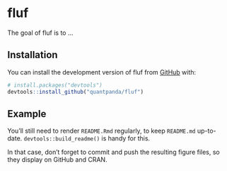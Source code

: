 
<!-- README.md is generated from README.Rmd. Please edit that file -->

# fluf

<!-- badges: start -->
<!-- badges: end -->

The goal of fluf is to …

## Installation

You can install the development version of fluf from
[GitHub](https://github.com/) with:

``` r
# install.packages("devtools")
devtools::install_github("quantpanda/fluf")
```

## Example

You’ll still need to render `README.Rmd` regularly, to keep `README.md`
up-to-date. `devtools::build_readme()` is handy for this.

In that case, don’t forget to commit and push the resulting figure
files, so they display on GitHub and CRAN.
